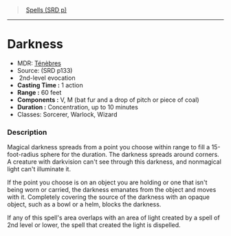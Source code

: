 ﻿---
!SpellItem
Family: SpellVO
Level: 2
Type: evocation
CastingTime: 1 action
Range: 60 feet
Components: V, M (bat fur and a drop of pitch or piece of coal)
Duration: Concentration, up to 10 minutes
Classes: Sorcerer, Warlock, Wizard
Id: spells_vo.md#darkness
ParentLink: spells_vo.md#spells-srd-p
Name: Darkness
ParentName: Spells (SRD p)
NameLevel: 1
AltName: '[Ténèbres](hd_spells_tenebres.md)'
Source: (SRD p133)
Attributes:
  Name: Darkness
  Markdown: >+
    # <!--Name-->Darkness<!--/Name-->


    - MDR: <!--AltName-->[Ténèbres](hd_spells_tenebres.md)<!--/AltName-->

    - Source: <!--Source-->(SRD p133)<!--/Source-->

    -  <!--Level-->2<!--/Level-->nd-level <!--Type-->evocation<!--/Type-->

    - **Casting Time :** <!--CastingTime-->1 action<!--/CastingTime-->

    - **Range :** <!--Range-->60 feet<!--/Range-->

    - **Components :** <!--Components-->V, M (bat fur and a drop of pitch or piece of coal)<!--/Components-->

    - **Duration :** <!--Duration-->Concentration, up to 10 minutes<!--/Duration-->

    - Classes: <!--Classes-->Sorcerer, Warlock, Wizard<!--/Classes-->


    ### Description


    Magical darkness spreads from a point you choose within range to fill a 15-foot-radius sphere for the duration. The darkness spreads around corners. A creature with darkvision can't see through this darkness, and nonmagical light can't illuminate it.


    If the point you choose is on an object you are holding or one that isn't being worn or carried, the darkness emanates from the object and moves with it. Completely covering the source of the darkness with an opaque object, such as a bowl or a helm, blocks the darkness.


    If any of this spell's area overlaps with an area of light created by a spell of 2nd level or lower, the spell that created the light is dispelled.

  AltName: '[Ténèbres](hd_spells_tenebres.md)'
  Source: (SRD p133)
  Level: 2
  Type: evocation
  CastingTime: 1 action
  Range: 60 feet
  Components: V, M (bat fur and a drop of pitch or piece of coal)
  Duration: Concentration, up to 10 minutes
  Classes: Sorcerer, Warlock, Wizard
AttributesDictionary: >+
  Name: Darkness

  Markdown: >+

    # <!--Name-->Darkness<!--/Name-->





    - MDR: <!--AltName-->[Ténèbres](hd_spells_tenebres.md)<!--/AltName-->



    - Source: <!--Source-->(SRD p133)<!--/Source-->



    -  <!--Level-->2<!--/Level-->nd-level <!--Type-->evocation<!--/Type-->



    - **Casting Time :** <!--CastingTime-->1 action<!--/CastingTime-->



    - **Range :** <!--Range-->60 feet<!--/Range-->



    - **Components :** <!--Components-->V, M (bat fur and a drop of pitch or piece of coal)<!--/Components-->



    - **Duration :** <!--Duration-->Concentration, up to 10 minutes<!--/Duration-->



    - Classes: <!--Classes-->Sorcerer, Warlock, Wizard<!--/Classes-->





    ### Description





    Magical darkness spreads from a point you choose within range to fill a 15-foot-radius sphere for the duration. The darkness spreads around corners. A creature with darkvision can't see through this darkness, and nonmagical light can't illuminate it.





    If the point you choose is on an object you are holding or one that isn't being worn or carried, the darkness emanates from the object and moves with it. Completely covering the source of the darkness with an opaque object, such as a bowl or a helm, blocks the darkness.





    If any of this spell's area overlaps with an area of light created by a spell of 2nd level or lower, the spell that created the light is dispelled.



  AltName: '[Ténèbres](hd_spells_tenebres.md)'

  Source: (SRD p133)

  Level: 2

  Type: evocation

  CastingTime: 1 action

  Range: 60 feet

  Components: V, M (bat fur and a drop of pitch or piece of coal)

  Duration: Concentration, up to 10 minutes

  Classes: Sorcerer, Warlock, Wizard

---
> [Spells (SRD p)](srd_spells.md)

---

# Darkness

- MDR: [Ténèbres](hd_spells_tenebres.md)
- Source: (SRD p133)
-  2nd-level evocation
- **Casting Time :** 1 action
- **Range :** 60 feet
- **Components :** V, M (bat fur and a drop of pitch or piece of coal)
- **Duration :** Concentration, up to 10 minutes
- Classes: Sorcerer, Warlock, Wizard

### Description

Magical darkness spreads from a point you choose within range to fill a 15-foot-radius sphere for the duration. The darkness spreads around corners. A creature with darkvision can't see through this darkness, and nonmagical light can't illuminate it.

If the point you choose is on an object you are holding or one that isn't being worn or carried, the darkness emanates from the object and moves with it. Completely covering the source of the darkness with an opaque object, such as a bowl or a helm, blocks the darkness.

If any of this spell's area overlaps with an area of light created by a spell of 2nd level or lower, the spell that created the light is dispelled.

